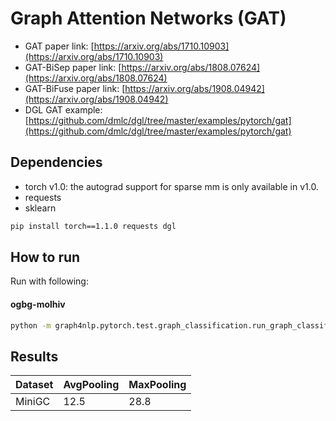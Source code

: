 Graph Attention Networks (GAT)
============

- GAT paper link: [https://arxiv.org/abs/1710.10903](https://arxiv.org/abs/1710.10903)
- GAT-BiSep paper link: [https://arxiv.org/abs/1808.07624](https://arxiv.org/abs/1808.07624)
- GAT-BiFuse paper link: [https://arxiv.org/abs/1908.04942](https://arxiv.org/abs/1908.04942)
- DGL GAT example: [https://github.com/dmlc/dgl/tree/master/examples/pytorch/gat](https://github.com/dmlc/dgl/tree/master/examples/pytorch/gat)

Dependencies
------------
- torch v1.0: the autograd support for sparse mm is only available in v1.0.
- requests
- sklearn

```bash
pip install torch==1.1.0 requests dgl
```

How to run
----------

Run with following:

#### ogbg-molhiv

```bash
python -m graph4nlp.pytorch.test.graph_classification.run_graph_classification --dataset=ogbg-molhiv --graph-pooling avg_pool --device 0
```

Results
-------

| Dataset  |    AvgPooling    | MaxPooling | 
| -------- | ------------- | ------------- | 
| MiniGC | 12.5 | 28.8 |

<!-- 
Avg_pool
Accuracy of sampled predictions on the test set: 15.0000%
Accuracy of argmax predictions on the test set: 12.500000%    

Max_pool (no linear projection)
Accuracy of sampled predictions on the test set: 16.2500%
Accuracy of argmax predictions on the test set: 28.750000% 
 -->


<!-- TODO
-------

 -->





